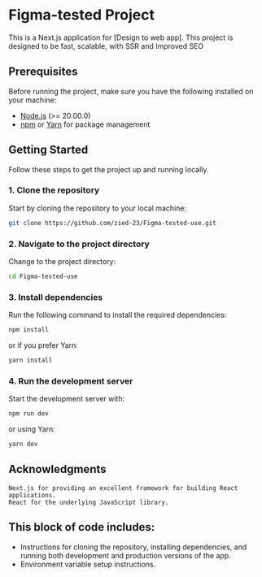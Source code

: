 # Figma-tested Project

This is a Next.js application for [Design to web app]. This project is designed to be fast, scalable, with SSR and Improved SEO

## Prerequisites

Before running the project, make sure you have the following installed on your machine:

- [Node.js](https://nodejs.org/en/) (>= 20.00.0)
- [npm](https://npmjs.com) or [Yarn](https://yarnpkg.com/) for package management

## Getting Started

Follow these steps to get the project up and running locally.

### 1. Clone the repository

Start by cloning the repository to your local machine:

```bash
git clone https://github.com/zied-23/Figma-tested-use.git
```

### 2. Navigate to the project directory

Change to the project directory:

```bash
cd Figma-tested-use
```

### 3. Install dependencies

Run the following command to install the required dependencies:

```bash
npm install
```

or if you prefer Yarn:

```bash
yarn install
```

### 4. Run the development server

Start the development server with:

```bash
npm run dev
```

or using Yarn:

```bash
yarn dev
```

## Acknowledgments

    Next.js for providing an excellent framework for building React applications.
    React for the underlying JavaScript library.

## This block of code includes:
- Instructions for cloning the repository, installing dependencies, and running both development and production versions of the app.
- Environment variable setup instructions.
